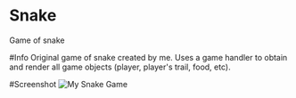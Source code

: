 # Snake
Game of snake

#Info
Original game of snake created by me. Uses a game handler to obtain and render all game objects (player, player's trail, food, etc). 

#Screenshot
![My Snake Game](/src/snake.png)
